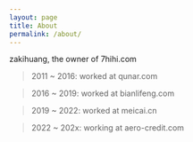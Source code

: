 ```yaml
---
layout: page
title: About
permalink: /about/
---
```


zakihuang, the owner of 7hihi.com

> 2011 ~ 2016: worked at qunar.com

> 2016 ~ 2019: worked at bianlifeng.com

> 2019 ~ 2022: worked at meicai.cn

> 2022 ~ 202x: working at aero-credit.com